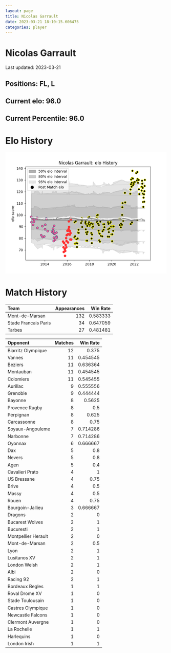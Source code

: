 ```yaml
---  
layout: page  
title: Nicolas Garrault  
date: 2023-03-21 18:10:15.606475  
categories: player  
---
```

# Nicolas Garrault


Last updated: 2023-03-21
## Positions: FL, L

## Current elo: 96.0

## Current Percentile: 96.0

# Elo History


![elo history](history_NicolasGarrault.png)
# Match History


| Team                 |   Appearances |   Win Rate |
|:---------------------|--------------:|-----------:|
| Mont-de-Marsan       |           132 |   0.583333 |
| Stade Francais Paris |            34 |   0.647059 |
| Tarbes               |            27 |   0.481481 |

| Opponent            |   Matches |   Win Rate |
|:--------------------|----------:|-----------:|
| Biarritz Olympique  |        12 |   0.375    |
| Vannes              |        11 |   0.454545 |
| Beziers             |        11 |   0.636364 |
| Montauban           |        11 |   0.454545 |
| Colomiers           |        11 |   0.545455 |
| Aurillac            |         9 |   0.555556 |
| Grenoble            |         9 |   0.444444 |
| Bayonne             |         8 |   0.5625   |
| Provence Rugby      |         8 |   0.5      |
| Perpignan           |         8 |   0.625    |
| Carcassonne         |         8 |   0.75     |
| Soyaux-Angouleme    |         7 |   0.714286 |
| Narbonne            |         7 |   0.714286 |
| Oyonnax             |         6 |   0.666667 |
| Dax                 |         5 |   0.8      |
| Nevers              |         5 |   0.8      |
| Agen                |         5 |   0.4      |
| Cavalieri Prato     |         4 |   1        |
| US Bressane         |         4 |   0.75     |
| Brive               |         4 |   0.5      |
| Massy               |         4 |   0.5      |
| Rouen               |         4 |   0.75     |
| Bourgoin-Jallieu    |         3 |   0.666667 |
| Dragons             |         2 |   0        |
| Bucarest Wolves     |         2 |   1        |
| Bucuresti           |         2 |   1        |
| Montpellier Herault |         2 |   0        |
| Mont-de-Marsan      |         2 |   0.5      |
| Lyon                |         2 |   1        |
| Lusitanos XV        |         2 |   1        |
| London Welsh        |         2 |   1        |
| Albi                |         2 |   0        |
| Racing 92           |         2 |   1        |
| Bordeaux Begles     |         1 |   1        |
| Roval Drome XV      |         1 |   0        |
| Stade Toulousain    |         1 |   0        |
| Castres Olympique   |         1 |   0        |
| Newcastle Falcons   |         1 |   0        |
| Clermont Auvergne   |         1 |   0        |
| La Rochelle         |         1 |   1        |
| Harlequins          |         1 |   0        |
| London Irish        |         1 |   1        |